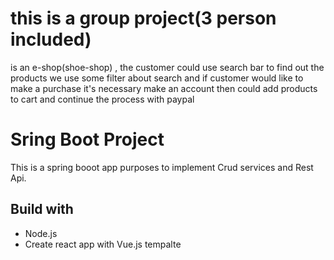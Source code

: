 # this is a group project(3 person included)
is an e-shop(shoe-shop) , the customer could use search bar to find out the products 
we use some filter about search and if customer would like to make a purchase it's necessary make an account
then could add products to cart and continue the process with paypal

# Sring Boot Project
This is a spring booot app purposes to implement Crud services and Rest Api.

## Build with
 * Node.js
 * Create react app with Vue.js tempalte
